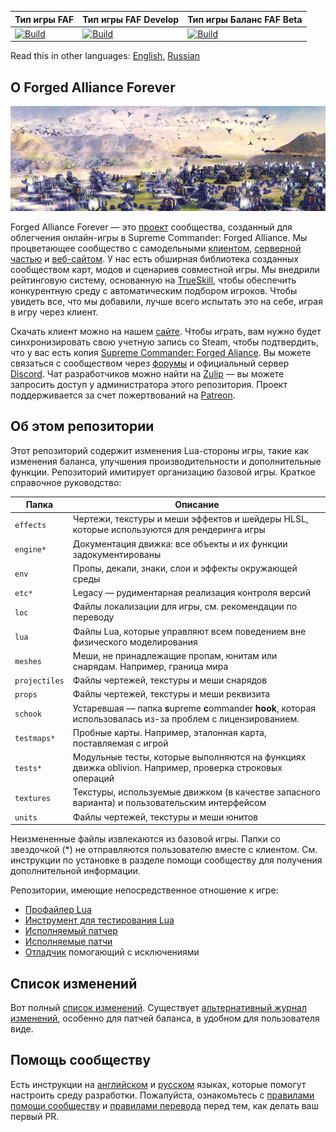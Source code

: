 Тип игры FAF | Тип игры FAF Develop | Тип игры Баланс FAF Beta
 ------------ | ------------- | -----------
[![Build](https://github.com/FAForever/fa/actions/workflows/build.yaml/badge.svg?branch=deploy%2Ffaf)](https://github.com/FAForever/fa/actions/workflows/build.yaml) | [![Build](https://github.com/FAForever/fa/actions/workflows/build.yaml/badge.svg?branch=deploy%2Ffafdevelop)](https://github.com/FAForever/fa/actions/workflows/build.yaml) | [![Build](https://github.com/FAForever/fa/actions/workflows/build.yaml/badge.svg?branch=deploy%2Ffafbeta)](https://github.com/FAForever/fa/actions/workflows/build.yaml)

Read this in other languages: [English](README.md), [Russian](README-russian.md)

О Forged Alliance Forever
-----------------------------

![Impression of the game](/images/impression-a.jpg)

Forged Alliance Forever — это [проект](https://github.com/FAForever) сообщества, созданный для облегчения онлайн-игры в Supreme Commander: Forged Alliance. Мы процветающее сообщество с самодельными [клиентом](https://github.com/FAForever/downlords-faf-client), [серверной частью](https://github.com/FAForever/server) и [веб-сайтом](https://github.com/FAForever/website). У нас есть обширная библиотека созданных сообществом карт, модов и сценариев совместной игры. Мы внедрили рейтинговую систему, основанную на [TrueSkill](https://www.microsoft.com/en-us/research/project/trueskill-ranking-system/), чтобы обеспечить конкурентную среду с автоматическим подбором игроков. Чтобы увидеть все, что мы добавили, лучше всего испытать это на себе, играя в игру через клиент.

Скачать клиент можно на нашем [сайте](https://faforever.com/). Чтобы играть, вам нужно будет синхронизировать свою учетную запись со Steam, чтобы подтвердить, что у вас есть копия [Supreme Commander: Forged Aliance](https://store.steampowered.com/app/9420/Supreme_Commander_Forged_Alliance/). Вы можете связаться с сообществом через [форумы](https://forum.faforever.com/) и официальный сервер [Discord](https://discord.gg/mXahVSKGVb). Чат разработчиков можно найти на [Zulip](https://zulip.com/) — вы можете запросить доступ у администратора этого репозитория. Проект поддерживается за счет пожертвований на [Patreon](https://www.patreon.com/faf).

Об этом репозитории
---------------------

Этот репозиторий содержит изменения Lua-стороны игры, такие как изменения баланса, улучшения производительности и дополнительные функции. Репозиторий имитирует организацию базовой игры. Краткое справочное руководство:

Папка           | Описание
--------------- | -----------
`effects`       | Чертежи, текстуры и меши эффектов и шейдеры HLSL, которые используются для рендеринга игры
`engine*`       | Документация движка: все объекты и их функции задокументированы
`env`           | Пропы, декали, знаки, слои и эффекты окружающей среды
`etc*`          | Legacy — рудиментарная реализация контроля версий
`loc`           | Файлы локализации для игры, см. рекомендации по переводу
`lua`           | Файлы Lua, которые управляют всем поведением вне физического моделирования
`meshes`        | Меши, не принадлежащие пропам, юнитам или снарядам. Например, граница мира
`projectiles`   | Файлы чертежей, текстуры и меши снарядов
`props`         | Файлы чертежей, текстуры и меши реквизита
`schook`        | Устаревшая — папка **s**upreme **c**ommander **hook**, которая использовалась из-за проблем с лицензированием.
`testmaps*`     | Пробные карты. Например, эталонная карта, поставляемая с игрой
`tests*`        | Модульные тесты, которые выполняются на функциях движка oblivion. Например, проверка строковых операций
`textures`      | Текстуры, используемые движком (в качестве запасного варианта) и пользовательским интерфейсом
`units`         | Файлы чертежей, текстуры и меши юнитов

Неизмененные файлы извлекаются из базовой игры. Папки со звездочкой (*) не отправляются пользователю вместе с клиентом. См. инструкции по установке в разделе помощи сообществу для получения дополнительной информации.

Репозитории, имеющие непосредственное отношение к игре:
 - [Профайлер Lua](https://github.com/FAForever/FAFProfiler)
 - [Инструмент для тестирования Lua](https://gitlab.com/supreme-commander-forged-alliance/other/profiler)
 - [Исполняемый патчер](https://github.com/FAForever/FA_Patcher)
 - [Исполняемые патчи](https://github.com/FAForever/FA-Binary-Patches)
 - [Отладчик](https://github.com/FAForever/FADeepProbe) помогающий с исключениями

Список изменений
---------

Вот полный [список изменений](changelog.md). Существует [альтернативный журнал изменений](http://patchnotes.faforever.com/), особенно для патчей баланса, в удобном для пользователя виде.

Помощь сообществу
------------

Есть инструкции на [английском](setup/readme.md) и [русском](setup/readme-russian.md) языках, которые помогут настроить среду разработки. Пожалуйста, ознакомьтесь с [правилами помощи сообществу](CONTRIBUTING.md) и [правилами перевода](loc/guidelines.md) перед тем, как делать ваш первый PR.